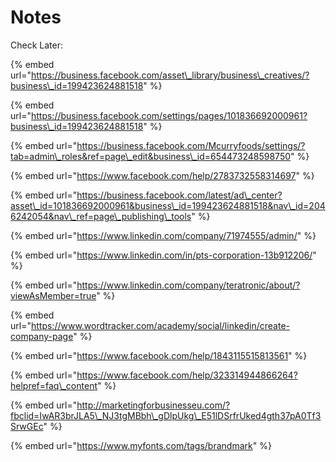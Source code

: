 # Notes

Check Later:

{% embed url="https://business.facebook.com/asset\_library/business\_creatives/?business\_id=199423624881518" %}

{% embed url="https://business.facebook.com/settings/pages/101836692000961?business\_id=199423624881518" %}

{% embed url="https://business.facebook.com/Mcurryfoods/settings/?tab=admin\_roles&ref=page\_edit&business\_id=654473248598750" %}

{% embed url="https://www.facebook.com/help/2783732558314697" %}

{% embed url="https://business.facebook.com/latest/ad\_center?asset\_id=101836692000961&business\_id=199423624881518&nav\_id=2046242054&nav\_ref=page\_publishing\_tools" %}

{% embed url="https://www.linkedin.com/company/71974555/admin/" %}

{% embed url="https://www.linkedin.com/in/pts-corporation-13b912206/" %}

{% embed url="https://www.linkedin.com/company/teratronic/about/?viewAsMember=true" %}

{% embed url="https://www.wordtracker.com/academy/social/linkedin/create-company-page" %}

{% embed url="https://www.facebook.com/help/1843115515813561" %}

{% embed url="https://www.facebook.com/help/323314944866264?helpref=faq\_content" %}

{% embed url="http://marketingforbusinesseu.com/?fbclid=IwAR3brJLA5\_NJ3tgMBbh\_gDlpUkg\_E51lDSrfrUked4gth37pA0Tf3SrwGEc" %}

{% embed url="https://www.myfonts.com/tags/brandmark" %}



